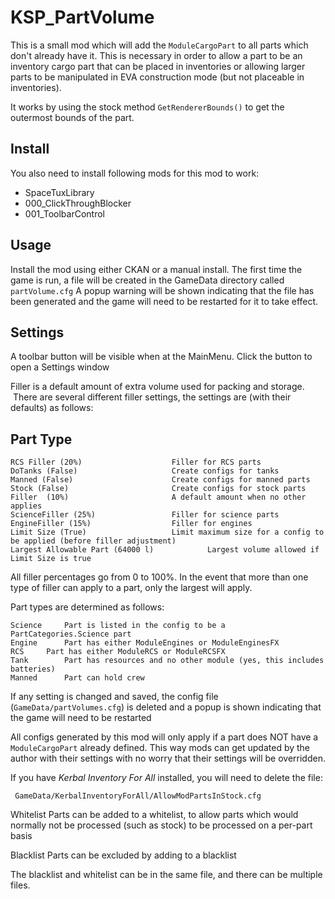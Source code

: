 # KSP_PartVolume 

This is a small mod which will add the `ModuleCargoPart` to all parts which don't already have it.  This is
necessary in order to allow a part to be an inventory cargo part that can be placed in inventories or allowing 
larger parts to be manipulated in EVA construction mode (but not placeable in inventories).

It works by using the stock method `GetRendererBounds()` to get the outermost bounds of the part.

## Install

You also need to install following mods for this mod to work:
 - SpaceTuxLibrary
 - 000_ClickThroughBlocker
 - 001_ToolbarControl

## Usage

Install the mod using either CKAN or a manual install. 
The first time the game is run, a file will be created in the GameData directory called `partVolume.cfg`
A popup warning will be shown indicating that the file has been generated and the game will need to be restarted for it to take effect.

## Settings

A toolbar button will be visible when at the MainMenu.  Click the button to open a Settings window

Filler is a default amount of extra volume used for packing and storage.  There are several different filler settings, the settings are (with their defaults) as follows:

## Part Type

	RCS Filler (20%)					Filler for RCS parts
	DoTanks (False)						Create configs for tanks
	Manned (False)						Create configs for manned parts
	Stock (False)						Create configs for stock parts
	Filler	(10%)						A default amount when no other applies
	ScienceFiller (25%)					Filler for science parts
	EngineFiller (15%)					Filler for engines
	Limit Size (True)					Limit maximum size for a config to be applied (before filler adjustment)
	Largest Allowable Part (64000 l)			Largest volume allowed if Limit Size is true

All filler percentages go from 0 to 100%.  In the event that more than one type of filler can apply to a part, only the largest will apply.

Part types are determined as follows:

	Science		Part is listed in the config to be a PartCategories.Science part
	Engine		Part has either ModuleEngines or ModuleEnginesFX
	RCS		Part has either ModuleRCS or ModuleRCSFX
	Tank		Part has resources and no other module (yes, this includes batteries)
	Manned		Part can hold crew

If any setting is changed and saved, the config file (`GameData/partVolumes.cfg`) is deleted and a popup is shown indicating that the game will need to be restarted


All configs generated by this mod will only apply if a part does NOT have a `ModuleCargoPart` already defined.  This way mods can get updated by the author with their settings with no worry that their settings will be overridden.

If you have *Kerbal Inventory For All* installed, you will need to delete the file:


     GameData/KerbalInventoryForAll/AllowModPartsInStock.cfg


Whitelist
	Parts can be added to a whitelist, to allow parts which would normally not be processed (such as stock) to be processed on a per-part basis

Blacklist
	Parts can be excluded by adding to a blacklist

The blacklist and whitelist can be in the same file, and there can be multiple files.

